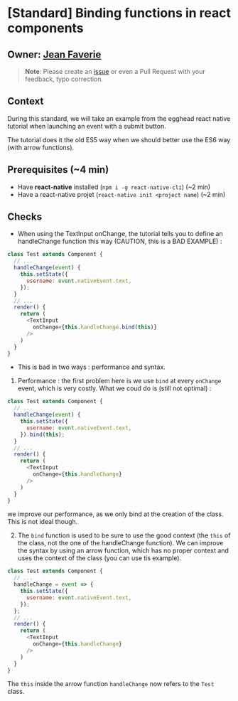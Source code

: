 # [Standard] Binding functions in react components

## Owner: [Jean Faverie](https://github.com/jfaverie)

> **Note**: Please create an [issue](https://github.com/bamlab/dev-standards/issues/new) or even a Pull Request with your feedback, typo correction.

## Context

During this standard, we will take an example from the egghead react native tutorial when launching an event with a submit button.

The tutorial does it the old ES5 way when we should better use the ES6 way (with arrow functions).

## Prerequisites (~4 min)

- Have **react-native** installed (`npm i -g react-native-cli`) (~2 min)
- Have a react-native projet (`react-native init <project name`) (~2 min)

## Checks

- When using the TextInput onChange, the tutorial tells you to define an handleChange function this way (CAUTION, this is a BAD EXAMPLE) :

```javascript
class Test extends Component {
  // ...
  handleChange(event) {
    this.setState({
      username: event.nativeEvent.text,
    });
  }
  // ...
  render() {
    return (
      <TextInput
        onChange={this.handleChange.bind(this)}
      />
    )
  }
}
```

- This is bad in two ways : performance and syntax.

1. Performance : the first problem here is we use `bind` at every `onChange` event, which is very costly. What we coud do is (still not optimal) : 

```javascript
class Test extends Component {
  // ...
  handleChange(event) {
    this.setState({
      username: event.nativeEvent.text,
    }).bind(this);
  }
  // ...
  render() {
    return (
      <TextInput
        onChange={this.handleChange}
      />
    )
  }
}
```
we improve our performance, as we only bind at the creation of the class. This is not ideal though.

2. The `bind` function is used to be sure to use the good context (the `this` of the class, not the one of the handleChange function). We can improve the syntax by using an arrow function, which has no proper context and uses the context of the class (you can use tis example).

```javascript
class Test extends Component {
  // ...
  handleChange = event => {
    this.setState({
      username: event.nativeEvent.text,
    });
  };
  // ...
  render() {
    return (
      <TextInput
        onChange={this.handleChange}
      />
    )
  }
}
```

The `this` inside the arrow function `handleChange` now refers to the `Test` class.
